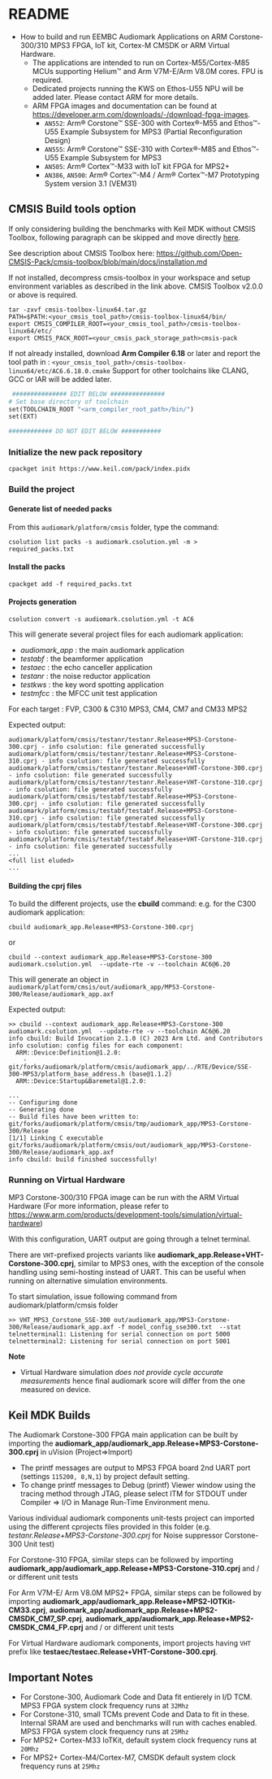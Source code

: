# README

- How to build and run EEMBC Audiomark Applications on ARM Corstone-300/310 MPS3 FPGA, IoT kit, Cortex-M CMSDK or ARM Virtual Hardware.
  - The applications are intended to run on Cortex-M55/Cortex-M85 MCUs supporting Helium™ and Arm V7M-E/Arm V8.0M cores. FPU is required.
  - Dedicated projects running the KWS on Ethos-U55 NPU will be added later. Please contact ARM for more details.
  - ARM FPGA images and documentation can be found at https://developer.arm.com/downloads/-/download-fpga-images.
    - `AN552`: Arm® Corstone™ SSE-300 with Cortex®-M55 and Ethos™-U55 Example Subsystem for MPS3 (Partial Reconfiguration Design)
    - `AN555`: Arm® Corstone™ SSE-310 with Cortex®-M85 and Ethos™-U55 Example Subsystem for MPS3
    - `AN505`: Arm® Cortex™-M33 with IoT kit FPGA for MPS2+
    - `AN386`, `AN500`: Arm® Cortex™-M4 / Arm® Cortex™-M7 Prototyping System version 3.1 (VEM31)

## CMSIS Build tools option

If only considering building the benchmarks with Keil MDK without CMSIS Toolbox, following paragraph can be skipped and move directly [here](#keil-mdk-builds).

See description about CMSIS Toolbox here: https://github.com/Open-CMSIS-Pack/cmsis-toolbox/blob/main/docs/installation.md


If not installed, decompress cmsis-toolbox in your workspace and setup environment variables as described in the link above.
CMSIS Toolbox v2.0.0 or above is required.

```
tar -zxvf cmsis-toolbox-linux64.tar.gz
PATH=$PATH:<your_cmsis_tool_path>/cmsis-toolbox-linux64/bin/
export CMSIS_COMPILER_ROOT=<your_cmsis_tool_path>/cmsis-toolbox-linux64/etc/
export CMSIS_PACK_ROOT=<your_cmsis_pack_storage_path>cmsis-pack
```

If not already installed, download **Arm Compiler 6.18** or later and report the tool path in : `<your_cmsis_tool_path>/cmsis-toolbox-linux64/etc/AC6.6.18.0.cmake`
Support for other toolchains like CLANG, GCC or IAR will be added later.


```makefile
 ############### EDIT BELOW ###############
# Set base directory of toolchain
set(TOOLCHAIN_ROOT "<arm_compiler_root_path>/bin/")
set(EXT)

############ DO NOT EDIT BELOW ###########
```


### Initialize the new pack repository

```
cpackget init https://www.keil.com/pack/index.pidx
```


### Build the project

#### Generate list of needed packs

From this `audiomark/platform/cmsis` folder, type the command:

```
csolution list packs -s audiomark.csolution.yml -m > required_packs.txt
```



#### Install the packs

```
cpackget add -f required_packs.txt
```


#### Projects generation

```
csolution convert -s audiomark.csolution.yml -t AC6
```

This  will generate several project files for each audiomark application:
 * *audiomark_app* : the main audiomark application
 * *testabf* : the beamformer application
 * *testaec* : the echo canceller application
 * *testanr* : the noise reductor application
 * *testkws* : the key word spotting application
 * *testmfcc* : the MFCC unit test application

For each target : FVP, C300 & C310 MPS3, CM4, CM7 and CM33 MPS2

Expected output:

```
audiomark/platform/cmsis/testanr/testanr.Release+MPS3-Corstone-300.cprj - info csolution: file generated successfully
audiomark/platform/cmsis/testanr/testanr.Release+MPS3-Corstone-310.cprj - info csolution: file generated successfully
audiomark/platform/cmsis/testanr/testanr.Release+VHT-Corstone-300.cprj - info csolution: file generated successfully
audiomark/platform/cmsis/testanr/testanr.Release+VHT-Corstone-310.cprj - info csolution: file generated successfully
audiomark/platform/cmsis/testabf/testabf.Release+MPS3-Corstone-300.cprj - info csolution: file generated successfully
audiomark/platform/cmsis/testabf/testabf.Release+MPS3-Corstone-310.cprj - info csolution: file generated successfully
audiomark/platform/cmsis/testabf/testabf.Release+VHT-Corstone-300.cprj - info csolution: file generated successfully
audiomark/platform/cmsis/testabf/testabf.Release+VHT-Corstone-310.cprj - info csolution: file generated successfully
...
<full list eluded>
...
```


#### Building the cprj files

To build the different projects, use the **cbuild** command:
e.g. for the C300 audiomark application:

```
cbuild audiomark_app.Release+MPS3-Corstone-300.cprj
```
or
```
cbuild --context audiomark_app.Release+MPS3-Corstone-300 audiomark.csolution.yml  --update-rte -v --toolchain AC6@6.20
```

This will generate an object in `audiomark/platform/cmsis/out/audiomark_app/MPS3-Corstone-300/Release/audiomark_app.axf`


Expected output:
```
>> cbuild --context audiomark_app.Release+MPS3-Corstone-300 audiomark.csolution.yml  --update-rte -v --toolchain AC6@6.20
info cbuild: Build Invocation 2.1.0 (C) 2023 Arm Ltd. and Contributors
info csolution: config files for each component:
  ARM::Device:Definition@1.2.0:
    - git/forks/audiomark/platform/cmsis/audiomark_app/../RTE/Device/SSE-300-MPS3/platform_base_address.h (base@1.1.2)
  ARM::Device:Startup&Baremetal@1.2.0:

...
-- Configuring done
-- Generating done
-- Build files have been written to: git/forks/audiomark/platform/cmsis/tmp/audiomark_app/MPS3-Corstone-300/Release
[1/1] Linking C executable git/forks/audiomark/platform/cmsis/out/audiomark_app/MPS3-Corstone-300/Release/audiomark_app.axf
info cbuild: build finished successfully!

```

### Running on Virtual Hardware

MP3 Corstone-300/310 FPGA image can be run with the ARM Virtual Hardware (For more information, please refer to https://www.arm.com/products/development-tools/simulation/virtual-hardware)

With this configuration, UART output are going through a telnet terminal.

There are `VHT`-prefixed projects variants like **audiomark_app.Release+VHT-Corstone-300.cprj**, similar to MPS3 ones, with the exception of the console handling using semi-hosting instead of UART. This can be useful when running on alternative simulation environments.


To start simulation, issue following command from audiomark/platform/cmsis folder

```
>> VHT_MPS3_Corstone_SSE-300 out/audiomark_app/MPS3-Corstone-300/Release/audiomark_app.axf -f model_config_sse300.txt  --stat
telnetterminal1: Listening for serial connection on port 5000
telnetterminal2: Listening for serial connection on port 5001

```

**Note**
- Virtual Hardware simulation _does not provide cycle accurate measurements_ hence final audiomark score will differ from the one measured on device.


## Keil MDK Builds

The Audiomark Corstone-300 FPGA main application can be built by importing the **audiomark_app/audiomark_app.Release+MPS3-Corstone-300.cprj** in uVision (Project=>Import)

- The printf messages are output to MPS3 FPGA board 2nd UART port (settings `115200, 8,N,1`) by project default setting.
- To change printf messages to Debug (printf) Viewer window using the tracing method through JTAG, please select ITM for STDOUT under Compiler => I/O in Manage Run-Time Environment menu.

Various individual audiomark components unit-tests project can imported using the different cprojects files provided in this folder (e.g. *testanr.Release+MPS3-Corstone-300.cprj* for Noise suppressor Corstone-300 Unit test)

For Corstone-310 FPGA, similar steps can be followed by importing **audiomark_app/audiomark_app.Release+MPS3-Corstone-310.cprj** and / or different unit tests

For Arm V7M-E/ Arm V8.0M MPS2+ FPGA, similar steps can be followed by importing **audiomark_app/audiomark_app.Release+MPS2-IOTKit-CM33.cprj**, **audiomark_app/audiomark_app.Release+MPS2-CMSDK_CM7_SP.cprj**, **audiomark_app/audiomark_app.Release+MPS2-CMSDK_CM4_FP.cprj** and / or different unit tests

For Virtual Hardware audiomark components, import projects having `VHT` prefix like **testaec/testaec.Release+VHT-Corstone-300.cprj**.


## Important Notes

 - For Corstone-300, Audiomark Code and Data fit entierely in I/D TCM. MPS3 FPGA system clock frequency runs at `32Mhz`
 - For Corstone-310, small TCMs prevent Code and Data to fit in these. Internal SRAM are used and benchmarks will run with caches enabled. MPS3 FPGA system clock frequency runs at `25Mhz`
 - For MPS2+ Cortex-M33 IoTKit, default system clock frequency runs at `20Mhz`
 - For MPS2+ Cortex-M4/Cortex-M7, CMSDK default system clock frequency runs at `25Mhz`
